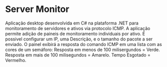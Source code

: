 # Server Monitor
Aplicação desktop desenvolvida em C# na plataforma .NET para monitoramento de servidores e ativos via protocolo ICMP.
A aplicação permite adição de paineis de monitoramento individuais por ativo. É possivel configurar um IP, uma Descrição, e o tamanho do pacote a ser enviado.
O painel exibirá a resposta do comando ICMP em uma lista com as cores de um semáforo: 
Resposta em menos de 100 milisergundos = Verde.
Resposta em mais de 100 milisegundos = Amarelo.
Tempo Esgotado = Vermelho.
